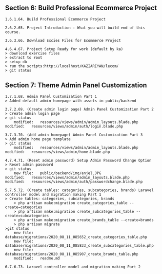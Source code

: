 
## Section 6: Build Professional Ecommerce Project

	1.6.1.64. Build Professional Ecommerce Project

	2.6.2.65. Project Introduction : What you will build end of this course.

	3.6.3.66. Download Excies Files for Ecommerce Project

	4.6.4.67. Project Setup Ready for work (default by ka)
	> download exercise files
	> extract to root
	> setup db
	> run the scripts:http://localhost/KAZIARIYAN/lecom/
	> git status


## Section 7: Theme Admin Panel Customization

	1.7.1.68. Admin Panel Customization Part 1
	> Added default admin homepage with assets in public/backend

	2.7.2.69. (Create admin login page) Admin Panel Customization Part 2
	> Create admin login page
	> git status
		modified:   resources/views/admin/admin_layouts.blade.php
    modified:   resources/views/admin/auth/login.blade.php

	3.7.3.70. (Add admin homepage) Admin Panel Customization Part 3
	> Add admin home page template
	> git status
		modified:   resources/views/admin/admin_layouts.blade.php
    modified:   resources/views/admin/home.blade.php

	4.7.4.71. (Reset admin password) Setup Admin Password Change Option
	> Reset admin password
	> git status
		new file:   public/backend/img/anjel.JPG
    modified:   resources/views/admin/admin_layouts.blade.php
    modified:   resources/views/admin/auth/passwordchange.blade.php	

	5.7.5.72. (Create tables: categories, subcategories, brands) Laravel controller model and migration making Part 1
	> Create tables: categories, subcategories, brands
		> php artisan make:migration create_categories_table --create=categories
		> php artisan make:migration create_subcategories_table --create=subcategories
		> php artisan make:migration create_brands_table --create=brands
		> php artisan migrate
	>git status
		new file:   database/migrations/2020_08_11_085652_create_categories_table.php
		new file:   database/migrations/2020_08_11_085833_create_subcategories_table.php
		new file:   database/migrations/2020_08_11_085907_create_brands_table.php
		modified:   readme.md

	6.7.6.73. Laravel controller model and migration making Part 2